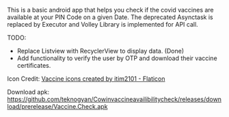 This is a basic android app that helps you check if the covid vaccines are available at your PIN Code on a 
given Date.
The deprecated Asynctask is replaced by Executor and Volley Library is implemented for API call.

TODO: 
  * Replace Listview with RecyclerView to display data. (Done)
  * Add functionality to verify the user by OTP and download their vaccine certificates.


Icon Credit:
<a href="https://www.flaticon.com/free-icons/vaccine" title="vaccine icons">Vaccine icons created by itim2101 - Flaticon</a>

Download apk: https://github.com/teknogyan/Cowinvaccineavailibilitycheck/releases/download/prerelease/Vaccine.Check.apk
